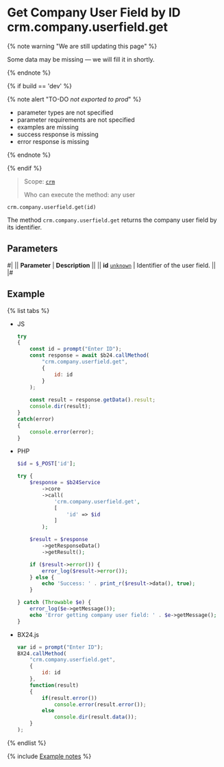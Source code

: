 # Get Company User Field by ID crm.company.userfield.get

{% note warning "We are still updating this page" %}

Some data may be missing — we will fill it in shortly.

{% endnote %}

{% if build == 'dev' %}

{% note alert "TO-DO _not exported to prod_" %}

- parameter types are not specified
- parameter requirements are not specified
- examples are missing
- success response is missing
- error response is missing

{% endnote %}

{% endif %}

> Scope: [`crm`](../../../scopes/permissions.md)
>
> Who can execute the method: any user

`crm.company.userfield.get(id)`

The method `crm.company.userfield.get` returns the company user field by its identifier.

## Parameters

#|
|| **Parameter** | **Description** ||
|| **id**
[`unknown`](../../../data-types.md) | Identifier of the user field. ||
|#

## Example

{% list tabs %}

- JS

    ```js
    try
    {
    	const id = prompt("Enter ID");
    	const response = await $b24.callMethod(
    		"crm.company.userfield.get",
    		{
    			id: id
    		}
    	);
    	
    	const result = response.getData().result;
    	console.dir(result);
    }
    catch(error)
    {
    	console.error(error);
    }
    ```

- PHP

    ```php
    $id = $_POST['id'];
    
    try {
        $response = $b24Service
            ->core
            ->call(
                'crm.company.userfield.get',
                [
                    'id' => $id
                ]
            );
    
        $result = $response
            ->getResponseData()
            ->getResult();
    
        if ($result->error()) {
            error_log($result->error());
        } else {
            echo 'Success: ' . print_r($result->data(), true);
        }
    
    } catch (Throwable $e) {
        error_log($e->getMessage());
        echo 'Error getting company user field: ' . $e->getMessage();
    }
    ```

- BX24.js

    ```js
    var id = prompt("Enter ID");
    BX24.callMethod(
        "crm.company.userfield.get",
        {
            id: id
        },
        function(result)
        {
            if(result.error())
                console.error(result.error());
            else
                console.dir(result.data());
        }
    );
    ```

{% endlist %}

{% include [Example notes](../../../../_includes/examples.md) %}